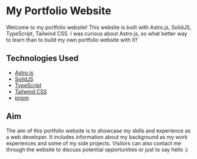 # My Portfolio Website

Welcome to my portfolio website! This website is built with Astro.js, SolidJS, TypeScript, Tailwind CSS. I was curious about Astro.js, so what better way to learn than to build my own portfolio website with it?

## Technologies Used

- [Astro.js](https://astro.build/)
- [SolidJS](https://www.solidjs.com/)
- [TypeScript](https://www.typescriptlang.org/)
- [Tailwind CSS](https://tailwindcss.com/)
- [pnpm](https://pnpm.io/)

## Aim

The aim of this portfolio website is to showcase my skills and experience as a web developer. It includes information about my background as my work experiences and some of my side projects. Visitors can also contact me through the website to discuss potential opportunities or just to say hello :)
